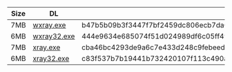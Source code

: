 |    Size   |     DL  | sha512sum |
|  ---  |  ---  |  ---  |
| 7MB | [wxray.exe](https://cdn.jsdelivr.net/gh/googleians/Xray-core@main/wxray.exe) | b47b5b09b3f3447f7bf2459dc806ecb7da0243237369c6591aeded56d5a02d77a283b39fd7534bfc29b094abd39067a2573566d59e0ecef5bc6f1c43f518f1cd |
| 6MB | [wxray32.exe](https://cdn.jsdelivr.net/gh/googleians/Xray-core@main/wxray32.exe) | 444e9634e685074f51d024989df6c05ff4939a0920bd59feca536aff72f437c5b618092a1116007649f95f788aef043f944e6f37458ad6be363166645aa1ff0b |
| 7MB | [xray.exe](https://cdn.jsdelivr.net/gh/googleians/Xray-core@main/xray.exe) | cba46bc4293de9a6c7e433d248c9febeed3f064b20b2be6bf1338fc717e9b02e58dc25cc61f9737bda033177ab40b9e5b25211d11fe67fbc7c1d8ab98b3916e5 |
| 6MB | [xray32.exe](https://cdn.jsdelivr.net/gh/googleians/Xray-core@main/xray32.exe) | c83f537b7b19441b732420107f113c490a77fc4d91d3b93daa6cbbee1d7ea1f01fba570f2a23aa89ffbd46a6a12810ab97e5cf5deebfac1abe678416c030ed9b |
